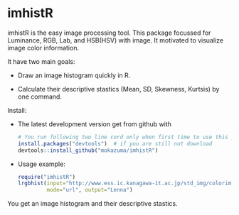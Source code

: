 <!-- README.md is generated from README.Rmd. Please edit that file -->
imhistR
=======

imhistR is the easy image processing tool. This package focussed for Luminance, RGB, Lab, and HSB(HSV) with image. It motivated to visualize image color information.

It have two main goals:

-   Draw an image histogram quickly in R.

-   Calculate their descriptive stastics (Mean, SD, Skewness, Kurtsis) by one command.

Install:

-   The latest development version get from github with

    ``` r
    # You run following two line cord only when first time to use this package.
    install.packages("devtools")  # if you are still not download
    devtools::install_github("mokazuma/imhistR")
    ```

-   Usage example:

    ``` r
    require("imhistR")
    lrgbhist(input="http://www.ess.ic.kanagawa-it.ac.jp/std_img/colorimage/Lenna.jpg", 
             mode="url", output="Lenna")
    ```

You get an image histogram and their descriptive stastics.
